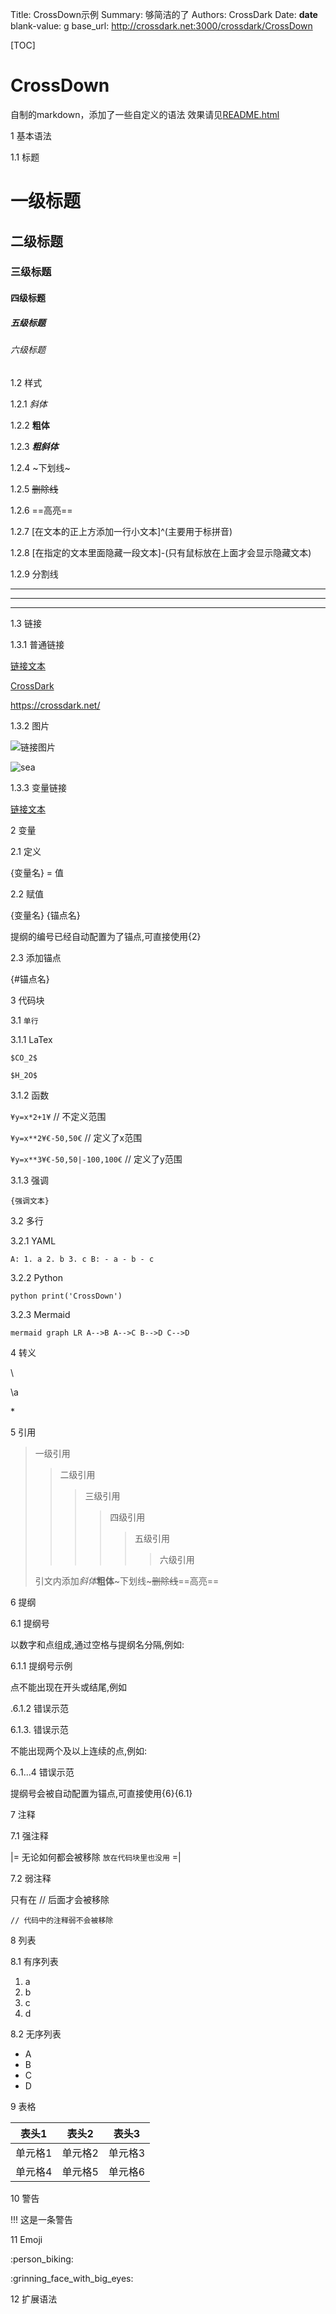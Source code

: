 Title:   CrossDown示例
Summary: 够简洁的了
Authors: CrossDark
Date:    __date__
blank-value: g
base_url: http://crossdark.net:3000/crossdark/CrossDown

[TOC]

# CrossDown
自制的markdown，添加了一些自定义的语法
效果请见[README.html](https://github.com/CrossDark/CrossDown/blob/main/README.html)

1 基本语法

1.1 标题

# 一级标题
## 二级标题
### 三级标题
#### 四级标题
##### 五级标题
###### 六级标题

1.2 样式

1.2.1 *斜体*

1.2.2 **粗体**

1.2.3 ***粗斜体***

1.2.4 ~下划线~

1.2.5 ~~删除线~~

1.2.6 ==高亮==

1.2.7 [在文本的正上方添加一行小文本]^(主要用于标拼音)

1.2.8 [在指定的文本里面隐藏一段文本]-(只有鼠标放在上面才会显示隐藏文本)

1.2.9 分割线

---
___
***

1.3 链接

1.3.1 普通链接

[链接文本](链接地址)

[CrossDark](https://crossdark.com)

<https://crossdark.net/>

1.3.2 图片

![链接图片](链接地址)

![sea](https://crossdark.com/wp-content/uploads/2024/05/1715259682-sea.jpg)

1.3.3 变量链接

[链接文本][变量]

[变量]: https://crossdark.com

2 变量

2.1 定义

{变量名} = 值

2.2 赋值

{变量名} {锚点名}

提纲的编号已经自动配置为了锚点,可直接使用{2}

2.3 添加锚点

{#锚点名}

3 代码块

3.1 `单行`

3.1.1 LaTex

`$CO_2$`

`$H_2O$`

3.1.2 函数

`¥y=x*2+1¥`  // 不定义范围

`¥y=x**2¥€-50,50€`  // 定义了x范围

`¥y=x**3¥€-50,50|-100,100€`  // 定义了y范围

3.1.3 强调

`{强调文本}`

3.2 多行

3.2.1 YAML

`
A:
    1. a
    2. b
    3. c
B:
    - a
    - b
    - c
`

3.2.2 Python

`python
print('CrossDown')
`

3.2.3 Mermaid

`mermaid
graph LR
    A-->B
    A-->C
    B-->D
    C-->D
`

4 转义

\\ 

\a 

\*

5 引用

> 一级引用
>> 二级引用
>>> 三级引用
>>>> 四级引用
>>>>> 五级引用
>>>>>> 六级引用
> 
> 引文内添加*斜体***粗体**~下划线~~~删除线~~==高亮==

6 提纲

6.1 提纲号

以数字和点组成,通过空格与提纲名分隔,例如:

6.1.1 提纲号示例

点不能出现在开头或结尾,例如

.6.1.2 错误示范

6.1.3. 错误示范

不能出现两个及以上连续的点,例如:

6..1...4 错误示范

提纲号会被自动配置为锚点,可直接使用{6}{6.1}

7 注释

7.1 强注释

|=
无论如何都会被移除
`放在代码块里也没用`
=|

7.2 弱注释

<!-- 这是注释 -->

只有在 // 后面才会被移除

`// 代码中的注释弱不会被移除`

8 列表

8.1 有序列表
1. a
2. b
3. c
4. d

8.2 无序列表
- A
- B
- C
- D

9 表格

| 表头1  | 表头2  | 表头3  |  
|:----:|:----:|:----:|  
| 单元格1 | 单元格2 | 单元格3 |  
| 单元格4 | 单元格5 | 单元格6 |

10 警告

!!! 这是一条警告

11 Emoji

:person_biking:

:grinning_face_with_big_eyes:

12 扩展语法
